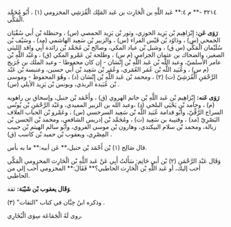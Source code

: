 ٣٢١٤ -** م ٤:** عَبد اللَّهِ بن الْحَارِث بن عَبد المَلِك الْقُرَشِي المخزومي (١) ، أَبُو مُحَمَّد الْمَكِّي.

**رَوَى عَن:** إِبْرَاهِيم بْن يَزِيد الخوزي، وثور بْن يَزِيد الحمصي (س) ، وحنظلة بْن أَبي سُفْيَان الجمحي (س) ، ودَاوُد بْن قَيْس الفراء (س) ، والزبير بْن سَعِيد الهاشمي (مد) ، وسَيْف بْن سُلَيْمان الْمَكِّي (س ق) ، وشبل بْن عباد المكي، وصالح بْن مُحَمَّد بْن زائدة أَبِي واقد الليثي الصغير، والضحاك بن عثمان الجزامي (م س) ، وطلحة بْن عَمْرو المكي (ق) ، وعَبْد اللَّهِ بْن عامر الأَسلميّ، وعبد اللَّه بْن عَبد اللَّهِ بْن إِنْسَان - إِن كان محفوظا - وعبد الملك بن جُرَيج (م س) ، وعُبَيد اللَّه بْن عُمَر العُمَري، وعُمَر بْن سَعِيد بْن أَبي حسين، وعنبسة بْن عَبْد الرَّحْمَنِ الْقُرَشِيّ (ت) (٢) ، ومحمد بْن عَبد اللَّهِ بْن إِنْسَان (د) ، وهُوَ المحفوظ - وموسى بْن عُبَيدة الربذي، ويونس بْن يَزِيد الأيلي (س) .

**رَوَى عَنه:** إِبْرَاهِيم بْن عَبد اللَّهِ بْن حاتم الهروي (ق) ، وأَحْمَد بْن حنبل، وإسحاق بن راهويه (م) ، وحامد بْن يَحْيَى البلخي (د) ،وعبد الله بن الزبير المميدي، وعَبْد الرَّحْمَنِ بْن يُونُس السراج الرَّقِّيّ، وأَبُو قدامة عُبَيد اللَّه بْن سَعِيد السرخسي (س) ، وعَمْرو بْن الحباب العلاف البَصْرِيّ (مد) ، وقتيبة بن سَعِيد (ت) ، ومُحَمَّد بْن إدريس الشافعي، ومحمد بْن الحسن بْن زبالة، ومحمد بْن سلام البيكندي، وهارون بْن موسى الفروي، وأَبُو سالم الهيثم بْن حبيب المِصْرِي، ويعقوب بْن حميد بْن كاسب (ق) .

قال صَالِح (١) بْن أَحْمَد بْن حنبل،** عَن أبيه:** ما به بأس.

وَقَال عَبْد الرَّحْمَنِ (٢) بْن أَبي حَاتِم: سَأَلتُ أَبِي عَنْ عَبد اللَّهِ بْن الْحَارِث المخزومي الْمَكِّي أحب إليك، أو عَبد اللَّهِ بْن الْحَارِث الحاطبي؟** فَقَالَ:** المخزومي أحب إلي من الحاطبي.

**وَقَال يعقوب بْن شَيْبَة:** ثقة.

وذكره ابنُ حِبَّان في كتاب "الثقات" (٣) .

روى لَهُ الْجَمَاعَة سِوَى الْبُخَارِي.